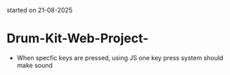 ﻿started on 21-08-2025 


# Drum-Kit-Web-Project-
- When specfic keys are pressed, using JS one key press system should make sound

